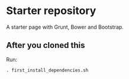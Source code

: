 # Starter repository

A starter page with Grunt, Bower and Bootstrap.

## After you cloned this

Run:

`. first_install_dependencies.sh`
